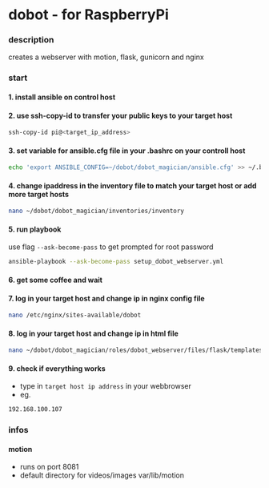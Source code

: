 # dobot - for RaspberryPi

### description

creates a webserver with motion, flask, gunicorn and nginx

### start

####  1. install ansible on control host
####  2. use ssh-copy-id to transfer your public keys to your target host
```sh
ssh-copy-id pi@<target_ip_address> 
```
####  3. set variable for ansible.cfg file in your .bashrc on your controll host
```sh
echo 'export ANSIBLE_CONFIG=~/dobot/dobot_magician/ansible.cfg' >> ~/.bashrc 
```
####  4. change ipaddress in the inventory file to match your target host or add more target hosts
```sh
nano ~/dobot/dobot_magician/inventories/inventory
```
####  5. run playbook 
use flag `--ask-become-pass` to get prompted for root password        
```sh
ansible-playbook --ask-become-pass setup_dobot_webserver.yml
```
####  6. get some coffee and wait
####  7. log in your target host and change ip in nginx config file
```sh
nano /etc/nginx/sites-available/dobot
```
####  8. log in your target host and change ip in html file
```sh
nano ~/dobot/dobot_magician/roles/dobot_webserver/files/flask/templates/index.html
```
####  9. check if everything works
- type in `target host ip address` in your webbrowser
- eg. 
```sh 
192.168.100.107
```

### infos

####  motion
- runs on port 8081
- default directory for videos/images var/lib/motion
